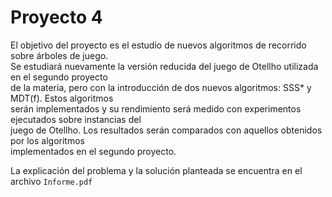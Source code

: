 # Proyecto 4

El objetivo del proyecto es el estudio de nuevos algoritmos de recorrido sobre árboles de juego.\
Se estudiará nuevamente la versión reducida del juego de Otellho utilizada en el segundo proyecto \
de la materia, pero con la introducción de dos nuevos algoritmos: SSS* y MDT(f). Estos algoritmos \
serán implementados y su rendimiento será medido con experimentos ejecutados sobre instancias del \
juego de Otellho. Los resultados serán comparados con aquellos obtenidos por los algoritmos \
implementados en el segundo proyecto.

La explicación del problema y la solución planteada se encuentra en el archivo `Informe.pdf`
